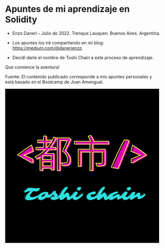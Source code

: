 # Apuntes de mi aprendizaje en Solidity
- Enzo Daneri - Julio de 2022. Trenque Lauquen. Buenos Aires. Argentina.

- Los apuntes los iré compartiendo en mi blog: https://medium.com/@danerienzo

- Decidí darle el nombre de Toshi Chain a este proceso de aprendizaje. 

Que comience la aventura!


 Fuente: El contenido publicado corresponde a mis apuntes personales y está basado en el Bootcamp de Joan Amengual.

 ![Toshi Chain](/contracts/images/toshi_chain.png)